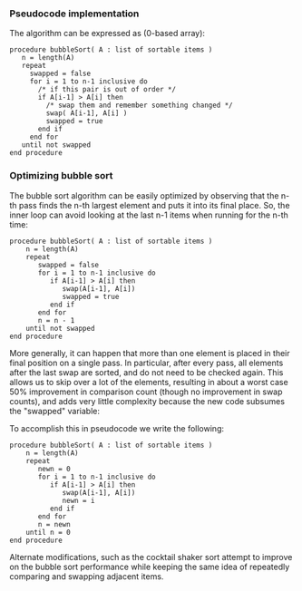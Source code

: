 ### Pseudocode implementation

The algorithm can be expressed as (0-based array):

```
procedure bubbleSort( A : list of sortable items )
   n = length(A)
   repeat 
     swapped = false
     for i = 1 to n-1 inclusive do
       /* if this pair is out of order */
       if A[i-1] > A[i] then
         /* swap them and remember something changed */
         swap( A[i-1], A[i] )
         swapped = true
       end if
     end for
   until not swapped
end procedure
```

### Optimizing bubble sort
The bubble sort algorithm can be easily optimized by observing that the n-th pass finds the n-th largest element and puts it into its final place. So, the inner loop can avoid looking at the last n-1 items when running for the n-th time:

```
procedure bubbleSort( A : list of sortable items )
    n = length(A)
    repeat
       swapped = false
       for i = 1 to n-1 inclusive do
          if A[i-1] > A[i] then
             swap(A[i-1], A[i])
             swapped = true
          end if
       end for
       n = n - 1
    until not swapped
end procedure
```

More generally, it can happen that more than one element is placed in their final position on a single pass. In particular, after every pass, all elements after the last swap are sorted, and do not need to be checked again. This allows us to skip over a lot of the elements, resulting in about a worst case 50% improvement in comparison count (though no improvement in swap counts), and adds very little complexity because the new code subsumes the "swapped" variable:

To accomplish this in pseudocode we write the following:

```
procedure bubbleSort( A : list of sortable items )
    n = length(A)
    repeat
       newn = 0
       for i = 1 to n-1 inclusive do
          if A[i-1] > A[i] then
             swap(A[i-1], A[i])
             newn = i
          end if
       end for
       n = newn
    until n = 0
end procedure
```

Alternate modifications, such as the cocktail shaker sort attempt to improve on the bubble sort performance while keeping the same idea of repeatedly comparing and swapping adjacent items.


